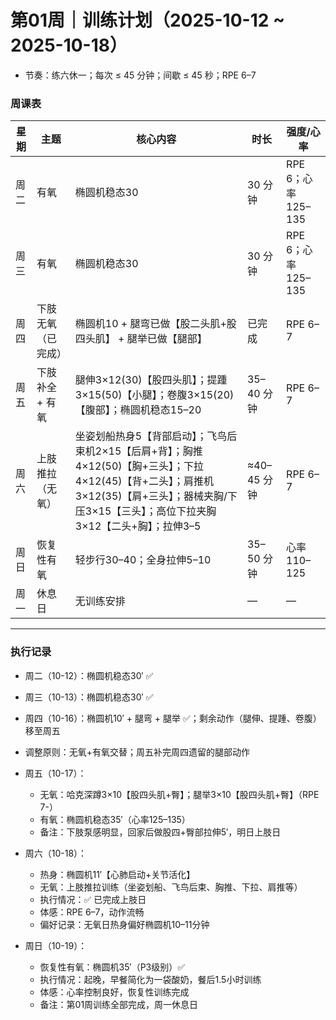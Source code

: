 # 第01周｜训练计划（2025-10-12 ~ 2025-10-18）

 - 节奏：练六休一；每次 ≤ 45 分钟；间歇 ≤ 45 秒；RPE 6–7

### 周课表
| 星期 | 主题 | 核心内容 | 时长 | 强度/心率 |
|------|------|----------|------|-----------|
| 周二 | 有氧 | 椭圆机稳态30 | 30 分钟 | RPE 6；心率 125–135 |
| 周三 | 有氧 | 椭圆机稳态30 | 30 分钟 | RPE 6；心率 125–135 |
| 周四 | 下肢无氧（已完成） | 椭圆机10 + 腿弯已做【股二头肌+股四头肌】 + 腿举已做【腿部】 | 已完成 | RPE 6–7 |
| 周五 | 下肢补全 + 有氧 | 腿伸3×12(30)【股四头肌】；提踵3×15(50)【小腿】；卷腹3×15(20)【腹部】；椭圆机稳态15–20 | 35–40 分钟 | RPE 6–7 |
| 周六 | 上肢推拉（无氧） | 坐姿划船热身5【背部启动】；飞鸟后束机2×15【后肩+背】；胸推4×12(50)【胸+三头】；下拉4×12(45)【背+二头】；肩推机3×12(35)【肩+三头】；器械夹胸/下压3×15【三头】；高位下拉夹胸3×12【二头+胸】；拉伸3–5 | ≈40–45 分钟 | RPE 6–7 |
| 周日 | 恢复性有氧 | 轻步行30–40；全身拉伸5–10 | 35–50 分钟 | 心率 110–125 |
| 周一 | 休息日 | 无训练安排 | — | — |

---

### 执行记录
- 周二（10-12）：椭圆机稳态30′ ✅
- 周三（10-13）：椭圆机稳态30′ ✅
- 周四（10-16）：椭圆机10′ + 腿弯 + 腿举 ✅；剩余动作（腿伸、提踵、卷腹）移至周五
- 调整原则：无氧+有氧交替；周五补完周四遗留的腿部动作

- 周五（10-17）：
  - 无氧：哈克深蹲3×10【股四头肌+臀】；腿举3×10【股四头肌+臀】（RPE 7-）
  - 有氧：椭圆机稳态35′（心率125–135）
  - 备注：下肢泵感明显，回家后做股四+臀部拉伸5′，明日上肢日

- 周六（10-18）：
  - 热身：椭圆机11′【心肺启动+关节活化】
  - 无氧：上肢推拉训练（坐姿划船、飞鸟后束、胸推、下拉、肩推等）
  - 执行情况：✅ 已完成上肢日
  - 体感：RPE 6–7，动作流畅
  - 偏好记录：无氧日热身偏好椭圆机10–11分钟

- 周日（10-19）：
  - 恢复性有氧：椭圆机35′（P3级别）✅
  - 执行情况：起晚，早餐简化为一袋酸奶，餐后1.5小时训练
  - 体感：心率控制良好，恢复性训练完成
  - 备注：第01周训练全部完成，周一休息日


